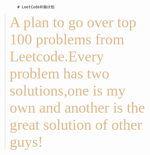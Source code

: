              # LeetCode补脑计划
 > <font face="微软雅黑" color=#deb887 size=12>A plan to go over top 100 problems from Leetcode.Every problem has two solutions,one is my own and another is the great solution of other guys!</font>